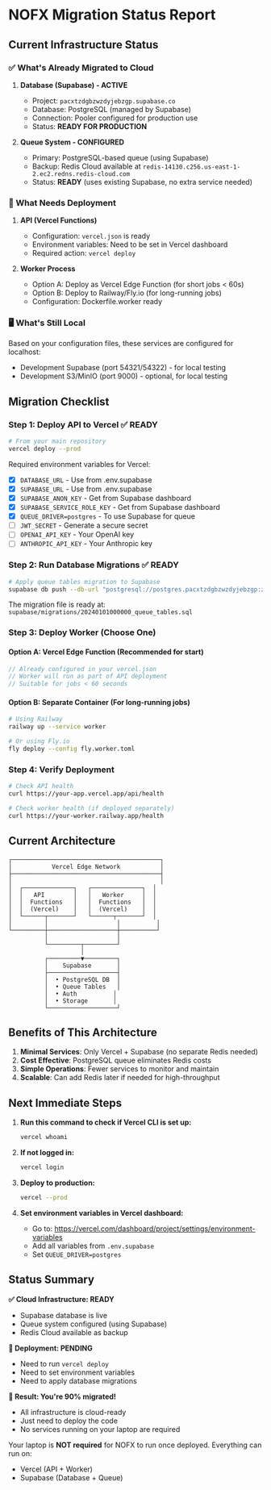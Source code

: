 # NOFX Migration Status Report

## Current Infrastructure Status

### ✅ What's Already Migrated to Cloud

1. **Database (Supabase) - ACTIVE**
   - Project: `pacxtzdgbzwzdyjebzgp.supabase.co`
   - Database: PostgreSQL (managed by Supabase)
   - Connection: Pooler configured for production use
   - Status: **READY FOR PRODUCTION**

2. **Queue System - CONFIGURED**
   - Primary: PostgreSQL-based queue (using Supabase)
   - Backup: Redis Cloud available at `redis-14130.c256.us-east-1-2.ec2.redns.redis-cloud.com`
   - Status: **READY** (uses existing Supabase, no extra service needed)

### 🔄 What Needs Deployment

1. **API (Vercel Functions)**
   - Configuration: `vercel.json` is ready
   - Environment variables: Need to be set in Vercel dashboard
   - Required action: `vercel deploy`

2. **Worker Process**
   - Option A: Deploy as Vercel Edge Function (for short jobs < 60s)
   - Option B: Deploy to Railway/Fly.io (for long-running jobs)
   - Configuration: Dockerfile.worker ready

### 🖥️ What's Still Local

Based on your configuration files, these services are configured for localhost:
- Development Supabase (port 54321/54322) - for local testing
- Development S3/MinIO (port 9000) - optional, for local testing

## Migration Checklist

### Step 1: Deploy API to Vercel ✅ READY
```bash
# From your main repository
vercel deploy --prod
```

Required environment variables for Vercel:
- [x] `DATABASE_URL` - Use from .env.supabase
- [x] `SUPABASE_URL` - Use from .env.supabase
- [x] `SUPABASE_ANON_KEY` - Get from Supabase dashboard
- [x] `SUPABASE_SERVICE_ROLE_KEY` - Get from Supabase dashboard
- [x] `QUEUE_DRIVER=postgres` - To use Supabase for queue
- [ ] `JWT_SECRET` - Generate a secure secret
- [ ] `OPENAI_API_KEY` - Your OpenAI key
- [ ] `ANTHROPIC_API_KEY` - Your Anthropic key

### Step 2: Run Database Migrations ✅ READY
```bash
# Apply queue tables migration to Supabase
supabase db push --db-url "postgresql://postgres.pacxtzdgbzwzdyjebzgp:zisfUw-2carge-dewtet@aws-1-us-east-1.pooler.supabase.com:6543/postgres"
```

The migration file is ready at: `supabase/migrations/20240101000000_queue_tables.sql`

### Step 3: Deploy Worker (Choose One)

#### Option A: Vercel Edge Function (Recommended for start)
```javascript
// Already configured in your vercel.json
// Worker will run as part of API deployment
// Suitable for jobs < 60 seconds
```

#### Option B: Separate Container (For long-running jobs)
```bash
# Using Railway
railway up --service worker

# Or using Fly.io
fly deploy --config fly.worker.toml
```

### Step 4: Verify Deployment
```bash
# Check API health
curl https://your-app.vercel.app/api/health

# Check worker health (if deployed separately)
curl https://your-worker.railway.app/health
```

## Current Architecture

```
┌─────────────────────────────────────────┐
│           Vercel Edge Network           │
├─────────────────────────────────────────┤
│                                         │
│  ┌──────────────┐   ┌──────────────┐  │
│  │   API        │   │   Worker     │  │
│  │  Functions   │   │  Functions   │  │
│  │  (Vercel)    │   │  (Vercel)    │  │
│  └──────┬───────┘   └──────┬───────┘  │
│         │                   │          │
└─────────┼───────────────────┼──────────┘
          │                   │
          └─────────┬─────────┘
                    │
          ┌─────────▼─────────┐
          │    Supabase       │
          ├───────────────────┤
          │  • PostgreSQL DB  │
          │  • Queue Tables   │
          │  • Auth          │
          │  • Storage       │
          └───────────────────┘
```

## Benefits of This Architecture

1. **Minimal Services**: Only Vercel + Supabase (no separate Redis needed)
2. **Cost Effective**: PostgreSQL queue eliminates Redis costs
3. **Simple Operations**: Fewer services to monitor and maintain
4. **Scalable**: Can add Redis later if needed for high-throughput

## Next Immediate Steps

1. **Run this command to check if Vercel CLI is set up:**
   ```bash
   vercel whoami
   ```

2. **If not logged in:**
   ```bash
   vercel login
   ```

3. **Deploy to production:**
   ```bash
   vercel --prod
   ```

4. **Set environment variables in Vercel dashboard:**
   - Go to: https://vercel.com/dashboard/project/settings/environment-variables
   - Add all variables from `.env.supabase`
   - Set `QUEUE_DRIVER=postgres`

## Status Summary

**✅ Cloud Infrastructure: READY**
- Supabase database is live
- Queue system configured (using Supabase)
- Redis Cloud available as backup

**🔄 Deployment: PENDING**
- Need to run `vercel deploy`
- Need to set environment variables
- Need to apply database migrations

**🎯 Result: You're 90% migrated!**
- All infrastructure is cloud-ready
- Just need to deploy the code
- No services running on your laptop are required

Your laptop is **NOT required** for NOFX to run once deployed. Everything can run on:
- Vercel (API + Worker)
- Supabase (Database + Queue)